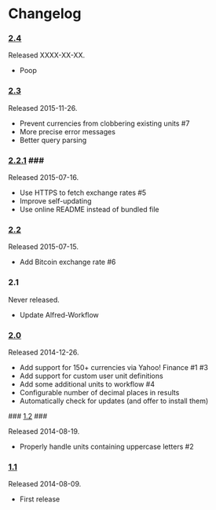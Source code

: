 
# Changelog #


### [2.4][v2.4] ###

Released XXXX-XX-XX.

- Poop


### [2.3][v2.3] ###

Released 2015-11-26.

- Prevent currencies from clobbering existing units #7
- More precise error messages
- Better query parsing


### [2.2.1][v2.2.1] ###

Released 2015-07-16.

- Use HTTPS to fetch exchange rates #5
- Improve self-updating
- Use online README instead of bundled file


### [2.2][v2.2] ###

Released 2015-07-15.

- Add Bitcoin exchange rate #6


### 2.1 ###

Never released.

- Update Alfred-Workflow


### [2.0][v2.0] ###

Released 2014-12-26.

- Add support for 150+ currencies via Yahoo! Finance #1 #3
- Add support for custom user unit definitions
- Add some additional units to workflow #4
- Configurable number of decimal places in results
- Automatically check for updates (and offer to install them)


### [1.2][v1.2] ###

Released 2014-08-19.

- Properly handle units containing uppercase letters #2


### [1.1][v1.1] ###

Released 2014-08-09.

- First release

[v1.1]: https://github.com/deanishe/alfred-convert/releases/tag/v1.1
[v1.2]: https://github.com/deanishe/alfred-convert/releases/tag/v1.2
[v2.0]: https://github.com/deanishe/alfred-convert/releases/tag/v2.0
[v2.2.1]: https://github.com/deanishe/alfred-convert/releases/tag/v2.2.1
[v2.2]: https://github.com/deanishe/alfred-convert/releases/tag/v2.2
[v2.3]: https://github.com/deanishe/alfred-convert/releases/tag/v2.3
[v2.4]: https://github.com/deanishe/alfred-convert/releases/tag/v2.4
